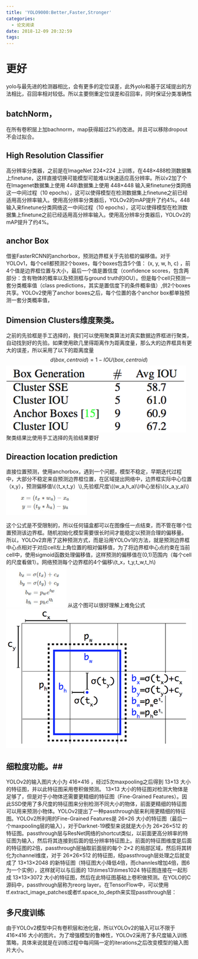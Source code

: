 ```yaml
---
title: 'YOLO9000:Better,Faster,Stronger'
categories:
  - 论文阅读
date: 2018-12-09 20:32:59
tags:
---
```

# 更好
yolo与最先进的检测器相比，会有更多的定位误差，此外yolo和基于区域提出的方法相比，召回率相对较低。所以主要侧重定位误差和召回率，同时保证分类准确性

## batchNorm， ##
 在所有卷积层上加bachnorm，map获得超过2%的改进。并且可以移除dropout不会过拟合。
##  High Resolution Classifier
高分辨率分类器，之前是在ImageNet 224×224 上训练，在448×488检测数据集上finetune，这样直接切换可能模型可能难以快速适应高分辨率。所以v2加了个在Imagenet数据集上使用 448\数据集上使用 448×448 输入来finetune分类网络这一中间过程（10 epochs），这可以使得模型在检测数据集上finetune之前已经适用高分辨率输入。使用高分辨率分类器后，YOLOv2的mAP提升了约4%。448 输入来finetune分类网络这一中间过程（10 epochs），这可以使得模型在检测数据集上finetune之前已经适用高分辨率输入。使用高分辨率分类器后，YOLOv2的mAP提升了约4%。
## anchor Box
借鉴FasterRCNN的anchorbox，预测边界框关于先验框的偏移值。对于YOLOv1，每个cell都预测2个boxes，每个boxes包含5个值： (x, y, w, h, c) ，前4个值是边界框位置与大小，最后一个值是置信度（confidence scores，包含两部分：含有物体的概率以及预测框与ground truth的IOU）。但是每个cell只预测一套分类概率值（class predictions，其实是置信度下的条件概率值）,供2个boxes共享。YOLOv2使用了anchor boxes之后，每个位置的各个anchor box都单独预测一套分类概率值，
## Dimension Clusters维度聚类。
之前的先验框是手工选择的，我们可以使用聚类算法对真实数据边界框进行聚类，自动找到好的先验。如果使用欧几里得距离作为距离度量，那么大的边界框具有更大的误差，所以采用了以下的距离度量
$$ d(box,centroid)=1-IOU(box,centroid) $$
<img src="/images/paper/yolov201.jpg"/>
聚类结果比使用手工选择的先验结果要好
## Direaction location prediction
直接位置预测，使用anchorbox，遇到一个问题，模型不稳定，早期迭代过程中，大部分不稳定来自预测边界框位置，在区域提出网络中，边界框实际中心位置（x,y），预测偏移值\\(（t_x,t_y）\\),先验框尺度\\((w_a,h_a)\\)中心坐标\\((x_a,y_a)\\)
<img src="/images/ML/yolov202.jpg"/>

这个公式是不受限制的，所以任何锚盒都可以在图像任一点结束，而不管在哪个位置预测该边界框。随机初始化模型需要很长时间才能稳定以预测合理的偏移量。
所以，YOLOv2弃用了这种预测方式，而是沿用YOLOv1的方法，就是预测边界框中心点相对于对应cell左上角位置的相对偏移值，为了将边界框中心点约束在当前cell中，使用sigmoid函数处理偏移值，这样预测的偏移值在(0,1)范围内（每个cell的尺度看做1）。网络预测每个边界框的4个偏移\\(t_x，t_y,t_w,t_h\\)
<img src="/images/ML/yolov203.jpg"/>
从这个图可以很好理解上难免公式
<img src="/images/paper/yolov204.jpg"/>
## 细粒度功能。##
YOLOv2的输入图片大小为 416×416 ，经过5次maxpooling之后得到 13×13 大小的特征图，并以此特征图采用卷积做预测。 13×13 大小的特征图对检测大物体是足够了，但是对于小物体还需要更精细的特征图（Fine-Grained Features）。因此SSD使用了多尺度的特征图来分别检测不同大小的物体，前面更精细的特征图可以用来预测小物体。YOLOv2提出了一种passthrough层来利用更精细的特征图。YOLOv2所利用的Fine-Grained Features是 26×26 大小的特征图（最后一个maxpooling层的输入），对于Darknet-19模型来说就是大小为 26×26×512 的特征图。passthrough层与ResNet网络的shortcut类似，以前面更高分辨率的特征图为输入，然后将其连接到后面的低分辨率特征图上。前面的特征图维度是后面的特征图的2倍，passthrough层抽取前面层的每个 2×2 的局部区域，然后将其转化为channel维度，对于 26×26×512 的特征图，经passthrough层处理之后就变成了 13×13×2048 的新特征图（特征图大小降低4倍，而channles增加4倍，图6为一个实例），这样就可以与后面的 13\times13\times1024 特征图连接在一起形成 13×13×3072 大小的特征图，然后在此特征图基础上卷积做预测。在YOLO的C源码中，passthrough层称为reorg layer。在TensorFlow中，可以使用tf.extract_image_patches或者tf.space_to_depth来实现passthrough层：
## 多尺度训练 ##
由于YOLOv2模型中只有卷积层和池化层，所以YOLOv2的输入可以不限于 416×416 大小的图片。为了增强模型的鲁棒性，YOLOv2采用了多尺度输入训练策略，具体来说就是在训练过程中每间隔一定的iterations之后改变模型的输入图片大小。
